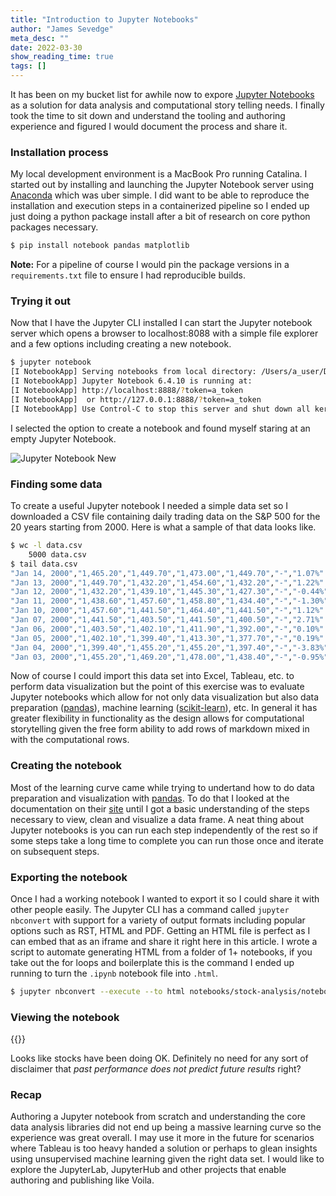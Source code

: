 ```yaml
---
title: "Introduction to Jupyter Notebooks"
author: "James Sevedge"
meta_desc: ""
date: 2022-03-30
show_reading_time: true
tags: []
---
```


It has been on my bucket list for awhile now to expore [Jupyter Notebooks](https://jupyter.org) as a solution for data analysis and computational story telling needs. I finally took the time to sit down and understand the tooling and authoring experience and figured I would document the process and share it.

### Installation process

My local development environment is a MacBook Pro running Catalina. I started out by installing and launching the Jupyter Notebook server using [Anaconda](https://www.anaconda.com/products/distribution) which was uber simple.  I did want to be able to reproduce the installation and execution steps in a containerized pipeline so I ended up just doing a python package install after a bit of research on core python packages necessary.

```bash
$ pip install notebook pandas matplotlib
```

**Note:** For a pipeline of course I would pin the package versions in a `requirements.txt` file to ensure I had reproducible builds.

### Trying it out

Now that I have the Jupyter CLI installed I can start the Jupyter notebook server which opens a browser to localhost:8088 with a simple file explorer and a few options including creating a new notebook.

```bash
$ jupyter notebook
[I NotebookApp] Serving notebooks from local directory: /Users/a_user/Documents
[I NotebookApp] Jupyter Notebook 6.4.10 is running at:
[I NotebookApp] http://localhost:8888/?token=a_token
[I NotebookApp]  or http://127.0.0.1:8888/?token=a_token
[I NotebookApp] Use Control-C to stop this server and shut down all kernels (twice to skip confirmation).
```

I selected the option to create a notebook and found myself staring at an empty Jupyter Notebook.

![Jupyter Notebook New](/jupyter-notebook-new.png)

### Finding some data

To create a useful Jupyter notebook I needed a simple data set so I downloaded a CSV file containing daily trading data on the S&P 500 for the 20 years starting from 2000.  Here is what a sample of that data looks like.

```bash
$ wc -l data.csv
    5000 data.csv
$ tail data.csv
"Jan 14, 2000","1,465.20","1,449.70","1,473.00","1,449.70","-","1.07%"
"Jan 13, 2000","1,449.70","1,432.20","1,454.60","1,432.20","-","1.22%"
"Jan 12, 2000","1,432.20","1,439.10","1,445.30","1,427.30","-","-0.44%"
"Jan 11, 2000","1,438.60","1,457.60","1,458.80","1,434.40","-","-1.30%"
"Jan 10, 2000","1,457.60","1,441.50","1,464.40","1,441.50","-","1.12%"
"Jan 07, 2000","1,441.50","1,403.50","1,441.50","1,400.50","-","2.71%"
"Jan 06, 2000","1,403.50","1,402.10","1,411.90","1,392.00","-","0.10%"
"Jan 05, 2000","1,402.10","1,399.40","1,413.30","1,377.70","-","0.19%"
"Jan 04, 2000","1,399.40","1,455.20","1,455.20","1,397.40","-","-3.83%"
"Jan 03, 2000","1,455.20","1,469.20","1,478.00","1,438.40","-","-0.95%"
```

 Now of course I could import this data set into Excel, Tableau, etc. to perform data visualization but the point of this exercise was to evaluate Jupyter notebooks which allow for not only data visualization but also data preparation ([pandas](https://pandas.pydata.org)), machine learning ([scikit-learn](https://scikit-learn.org/stable/)), etc.  In general it has greater flexibility in functionality as the design allows for computational storytelling given the free form ability to add rows of markdown mixed in with the computational rows.

 ### Creating the notebook

Most of the learning curve came while trying to undertand how to do data preparation and visualization with [pandas](https://pandas.pydata.org).  To do that I looked at the documentation on their [site](https://pandas.pydata.org/docs/) until I got a basic understanding of the steps necessary to view, clean and visualize a data frame. A neat thing about Jupyter notebooks is you can run each step independently of the rest so if some steps take a long time to complete you can run those once and iterate on subsequent steps.

 ### Exporting the notebook

Once I had a working notebook I wanted to export it so I could share it with other people easily.  The Jupyter CLI has a command called `jupyter nbconvert` with support for a variety of output formats including popular options such as RST, HTML and PDF.  Getting an HTML file is perfect as I can embed that as an iframe and share it right here in this article.  I wrote a script to automate generating HTML from a folder of 1+ notebooks, if you take out the for loops and boilerplate this is the command I ended up running to turn the `.ipynb` notebook file into `.html`.

```bash
$ jupyter nbconvert --execute --to html notebooks/stock-analysis/notebook.ipynb --stdout > static/notebook-stock-analysis.html
```

### Viewing the notebook

{{<notebook stock-analysis>}}

Looks like stocks have been doing OK.  Definitely no need for any sort of disclaimer that *past performance does not predict future results* right?

### Recap

Authoring a Jupyter notebook from scratch and understanding the core data analysis libraries did not end up being a massive learning curve so the experience was great overall.  I may use it more in the future for scenarios where Tableau is too heavy handed a solution or perhaps to glean insights using unsupervised machine learning given the right data set.  I would like to explore the JupyterLab, JupyterHub and other projects that enable authoring and publishing like Voila.